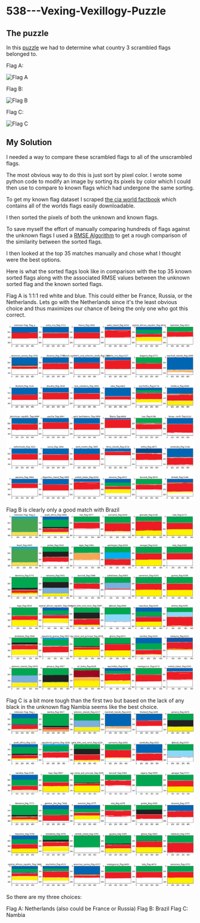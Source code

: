 # 538---Vexing-Vexillogy-Puzzle

## The puzzle
In this [puzzle](https://fivethirtyeight.com/features/can-you-solve-the-vexing-vexillology/) we had to determine what country 3 scrambled flags belonged to.

Flag A:

![Flag A](https://fivethirtyeight.com/wp-content/uploads/2020/01/flag_1.png?w=498)

Flag B: 

![Flag B](https://fivethirtyeight.com/wp-content/uploads/2020/01/flag_2.png?w=498)

Flag C:

![Flag C](https://fivethirtyeight.com/wp-content/uploads/2020/01/flag_3.png?w=498)


## My Solution
I needed a way to compare these scrambled flags to all of the unscrambled flags.

The most obvious way to do this is just sort by pixel color. I wrote some python code to modify an image by sorting its pixels by color which I could then use to compare to known flags which had undergone the same sorting.

To get my known flag dataset I scraped [the cia world factbook](https://www.cia.gov/library/publications/the-world-factbook/docs/flagsoftheworld.html) which contains all of the worlds flags easily downloadable.

I then sorted the pixels of both the unknown and known flags.

To save myself the effort of manually comparing hundreds of flags against the unknown flags I used a [RMSE Algorithm](https://www.statisticshowto.datasciencecentral.com/rmse/) to get a rough comparison of the similarity between the sorted flags.

I then looked at the top 35 matches manually and chose what I thought were the best options.

Here is what the sorted flags look like in comparison with the top 35 known sorted flags along with the associated RMSE values between the unknown sorted flag and the known sorted flags.

Flag A is 1:1:1 red white and blue. This could either be France, Russia, or the Netherlands. Lets go with the Netherlands since it's the least obvious choice and thus maximizes our chance of being the only one who got this correct.

![Flag_A](./flag_a.png)

Flag B is clearly only a good match with Brazil
![Flag_B](/flag_b.png)

Flag C is a bit more tough than the first two but based on the lack of any black in the unknown flag Nambia seems like the best choice.
![Flag_c](./flag_c.png)

So there are my three choices:

Flag A: Netherlands (also could be France or Russia)
Flag B: Brazil
Flag C: Nambia

